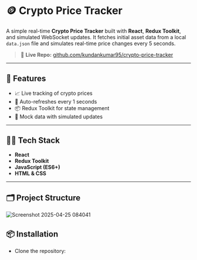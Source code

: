 # 🪙 Crypto Price Tracker

A simple real-time **Crypto Price Tracker** built with **React**, **Redux Toolkit**, and simulated WebSocket updates. It fetches initial asset data from a local `data.json` file and simulates real-time price changes every 5 seconds.

> 🔗 **Live Repo:** [github.com/kundankumar95/crypto-price-tracker](https://github.com/kundankumar95/crypto-price-tracker)

---

## 🚀 Features

- 📈 Live tracking of crypto prices
- 🔄 Auto-refreshes every 1 seconds
- 📦 Redux Toolkit for state management
- 🧪 Mock data with simulated updates

---

## 🧑‍💻 Tech Stack

- **React**
- **Redux Toolkit**
- **JavaScript (ES6+)**
- **HTML & CSS**

---

## 🗂️ Project Structure


![Screenshot 2025-04-25 084041](https://github.com/user-attachments/assets/8c8bd033-53ac-4b0f-8f9d-2e18127806a5)

## 📦 Installation
- Clone the repository:


